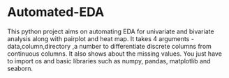 # Automated-EDA
This python project aims on automating EDA for univariate and bivariate analysis along with pairplot and heat map.
It takes 4 arguments - data,column,directory ,a number to differentiate discrete columns from continuous columns.
It also shows about the missing values.
You just have to import os and basic libraries such as numpy, pandas, matplotlib and seaborn.
